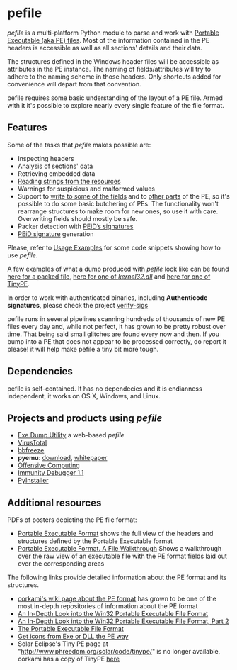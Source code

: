 # pefile


_pefile_ is a multi-platform Python module to parse and work with [Portable Executable (aka PE) files](http://en.wikipedia.org/wiki/Portable_Executable). Most of the information contained in the PE headers is accessible as well as all sections' details and their data.

The structures defined in the Windows header files will be accessible as attributes in the PE instance. The naming of fields/attributes will try to adhere to the naming scheme in those headers. Only shortcuts added for convenience will depart from that convention.

pefile requires some basic understanding of the layout of a PE file. Armed with it it's possible to explore nearly every single feature of the file format.

## Features

Some of the tasks that _pefile_ makes possible are:

  * Inspecting headers
  * Analysis of sections' data
  * Retrieving embedded data
  * [Reading strings from the resources](https://github.com/erocarrera/pefile/blob/wiki/ReadingResourceStrings.md)
  * Warnings for suspicious and malformed values
  * Support to [write to some of the fields](https://github.com/erocarrera/pefile/blob/wiki/UsageExamples.md#reading-and-writing-standard-header-members) and to [other parts](https://github.com/erocarrera/pefile/blob/wiki/ModifyingPEImageData.md) of the PE, so it's possible to do some basic butchering of PEs. The functionality won't rearrange structures to make room for new ones, so use it with care. Overwriting fields should mostly be safe.
  * Packer detection with [PEiD’s signatures](https://github.com/erocarrera/pefile/blob/wiki/PEiDSignatures.md)
  * [PEiD signature](https://github.com/erocarrera/pefile/blob/wiki/PEiDSignatures.md) generation

Please, refer to [Usage Examples](https://github.com/erocarrera/pefile/blob/wiki/UsageExamples.md#introduction) for some code snippets showing how to use _pefile_.

A few examples of what a dump produced with _pefile_ look like can be found [here for a packed file](https://github.com/erocarrera/pefile/blob/wiki/FullDump0x90.md), [here for one of _kernel32.dll_](https://github.com/erocarrera/pefile/blob/wiki/FullDumpKernel32.md) and [here for one of TinyPE](https://github.com/erocarrera/pefile/blob/wiki/FullDumpTinyPE.md).

In order to work with authenticated binaries, including **Authenticode signatures**, please check the project [verify-sigs](http://code.google.com/p/verify-sigs/)

pefile runs in several pipelines scanning hundreds of thousands of new PE files every day and, while not perfect, it has grown to be pretty robust over time. That being said small glitches are found every now and then. If you bump into a PE that does not appear to be processed correctly, do report it please! it will help make pefile a tiny bit more tough.

## Dependencies

pefile is self-contained. It has no dependecies and it is endianness independent, it works on OS X, Windows, and Linux.

## Projects and products using _pefile_

  * [Exe Dump Utility](http://utilitymill.com/utility/Exe_Dump_Utility) a web-based _pefile_
  * [VirusTotal](http://www.virustotal.com/)
  * [bbfreeze](http://pypi.python.org/pypi/bbfreeze)
  * **pyemu**: [download](https://www.openrce.org/repositories/browse/codypierce), [whitepaper](https://www.blackhat.com/presentations/bh-usa-07/Pierce/Whitepaper/bh-usa-07-pierce-WP.pdf)
  * [Offensive Computing](http://www.offensivecomputing.net/)
  * [Immunity Debugger 1.1](https://www.openrce.org/blog/view/882/Immunity_Debugger_v1.1_Release)
  * [PyInstaller](http://www.pyinstaller.org/)

## Additional resources

PDFs of posters depicting the PE file format:

  * [Portable Executable Format](https://docs.google.com/open?id=0B3_wGJkuWLytbnIxY1J5WUs4MEk) shows the full view of the headers and structures defined by the Portable Executable format
  * [Portable Executable Format. A File Walkthrough](https://docs.google.com/open?id=0B3_wGJkuWLytQmc2di0wajB1Xzg) Shows a walkthrough over the raw view of an executable file with the PE format fields laid out over the corresponding areas

The following links provide detailed information about the PE format and its structures.

  * [corkami's wiki page about the PE format](https://code.google.com/p/corkami/wiki/PE) has grown to be one of the most in-depth repositories of information about the PE format
  * [An In-Depth Look into the Win32 Portable Executable File Format](http://msdn.microsoft.com/msdnmag/issues/02/02/PE/default.aspx)
  * [An In-Depth Look into the Win32 Portable Executable File Format, Part 2](http://msdn.microsoft.com/msdnmag/issues/02/03/PE2/default.aspx)
  * [The Portable Executable File Format](http://www.csn.ul.ie/~caolan/publink/winresdump/winresdump/doc/pefile.html)
  * [Get icons from Exe or DLL the PE way](http://www.codeproject.com/cpp/GetIconsfromExeorDLLs.asp)
  * Solar Eclipse's Tiny PE page at "http://www.phreedom.org/solar/code/tinype/" is no longer available, corkami has a copy of TinyPE [here](https://code.google.com/p/corkami/source/browse/trunk/misc/MakePE/examples/PE/tinype.asm?r=179)
